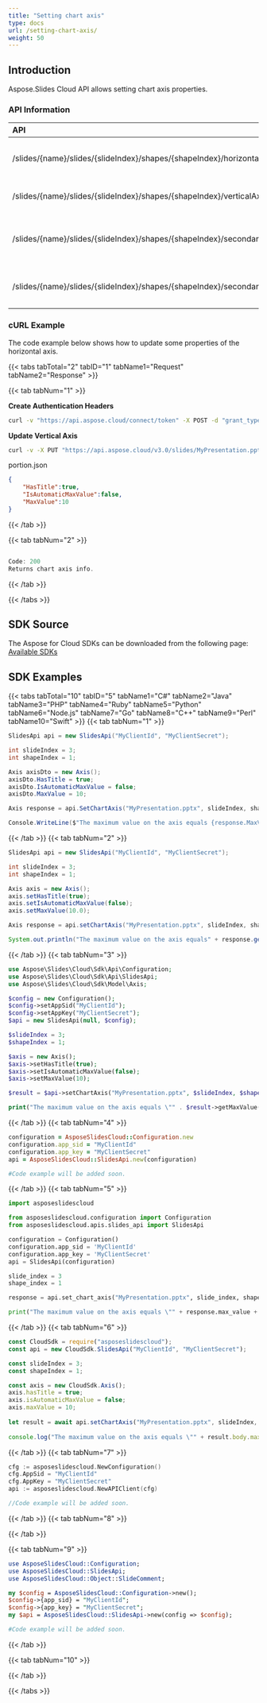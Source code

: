 ```yaml
---
title: "Setting chart axis"
type: docs
url: /setting-chart-axis/
weight: 50
---
```

## **Introduction**
Aspose.Slides Cloud API allows setting chart axis properties.
### **API Information**
|**API**|**Type**|**Description**|**Resource**|
| :- | :- | :- | :- |
/slides/{name}/slides/{slideIndex}/shapes/{shapeIndex}/horizontalAxis|PUT|Updates horizontal axis properties|[SetChartAxis]()|
/slides/{name}/slides/{slideIndex}/shapes/{shapeIndex}/verticalAxis|PUT|Updates vertical axis properties|[SetChartAxis]()|
/slides/{name}/slides/{slideIndex}/shapes/{shapeIndex}/secondaryHorizontalAxis|PUT|Updates secondary horizontal axis properties|[SetChartAxis]()|
/slides/{name}/slides/{slideIndex}/shapes/{shapeIndex}/secondaryVerticalAxis|PUT|Updates secondary vertical axis properties|[SetChartAxis]()|
### **cURL Example**

The code example below shows how to update some properties of the horizontal axis.

{{< tabs tabTotal="2" tabID="1" tabName1="Request" tabName2="Response" >}}

{{< tab tabNum="1" >}}

**Create Authentication Headers**
```sh
curl -v "https://api.aspose.cloud/connect/token" -X POST -d "grant_type=client_credentials&client_id=XXXX&client_secret=XXXX-XX" -H "Content-Type: application/x-www-form-urlencoded" -H "Accept: application/json"
```

**Update Vertical Axis**
```sh
curl -v -X PUT "https://api.aspose.cloud/v3.0/slides/MyPresentation.pptx/slides/3/shapes/1/verticalAxis" -d @"axis.json" -H "Content-Type: text/json" -H "Authorization: Bearer [Access Token]"
```

portion.json
```json
{
    "HasTitle":true,
    "IsAutomaticMaxValue":false,
    "MaxValue":10
}
```

{{< /tab >}}

{{< tab tabNum="2" >}}

```java

Code: 200
Returns chart axis info.

```

{{< /tab >}}

{{< /tabs >}}
## **SDK Source**
The Aspose for Cloud SDKs can be downloaded from the following page: [Available SDKs](/slides/available-sdks/)
## **SDK Examples**
{{< tabs tabTotal="10" tabID="5" tabName1="C#" tabName2="Java" tabName3="PHP" tabName4="Ruby" tabName5="Python" tabName6="Node.js" tabName7="Go" tabName8="C++" tabName9="Perl" tabName10="Swift" >}}
{{< tab tabNum="1" >}}

```csharp
SlidesApi api = new SlidesApi("MyClientId", "MyClientSecret");

int slideIndex = 3;
int shapeIndex = 1;

Axis axisDto = new Axis();
axisDto.HasTitle = true;
axisDto.IsAutomaticMaxValue = false;
axisDto.MaxValue = 10;

Axis response = api.SetChartAxis("MyPresentation.pptx", slideIndex, shapeIndex, AxisType.VerticalAxis, axisDto);

Console.WriteLine($"The maximum value on the axis equals {response.MaxValue}.");
```

{{< /tab >}}
{{< tab tabNum="2" >}}

```java
SlidesApi api = new SlidesApi("MyClientId", "MyClientSecret");

int slideIndex = 3;
int shapeIndex = 1;

Axis axis = new Axis();
axis.setHasTitle(true);
axis.setIsAutomaticMaxValue(false);
axis.setMaxValue(10.0);

Axis response = api.setChartAxis("MyPresentation.pptx", slideIndex, shapeIndex, AxisType.VERTICALAXIS, axis, null, null, null);

System.out.println("The maximum value on the axis equals" + response.getMaxValue());
```

{{< /tab >}}
{{< tab tabNum="3" >}}

```php
use Aspose\Slides\Cloud\Sdk\Api\Configuration;
use Aspose\Slides\Cloud\Sdk\Api\SlidesApi;
use Aspose\Slides\Cloud\Sdk\Model\Axis;

$config = new Configuration();
$config->setAppSid("MyClientId");
$config->setAppKey("MyClientSecret");
$api = new SlidesApi(null, $config);

$slideIndex = 3;
$shapeIndex = 1;

$axis = new Axis();
$axis->setHasTitle(true);
$axis->setIsAutomaticMaxValue(false);
$axis->setMaxValue(10);

$result = $api->setChartAxis("MyPresentation.pptx", $slideIndex, $shapeIndex, "VerticalAxis", $axis);

print("The maximum value on the axis equals \"" . $result->getMaxValue() . "\".");
```

{{< /tab >}}
{{< tab tabNum="4" >}}

```ruby
configuration = AsposeSlidesCloud::Configuration.new
configuration.app_sid = "MyClientId"
configuration.app_key = "MyClientSecret"
api = AsposeSlidesCloud::SlidesApi.new(configuration)

#Code example will be added soon.
```

{{< /tab >}}
{{< tab tabNum="5" >}}

```python
import asposeslidescloud

from asposeslidescloud.configuration import Configuration
from asposeslidescloud.apis.slides_api import SlidesApi

configuration = Configuration()
configuration.app_sid = 'MyClientId'
configuration.app_key = 'MyClientSecret'
api = SlidesApi(configuration)

slide_index = 3
shape_index = 1

response = api.set_chart_axis("MyPresentation.pptx", slide_index, shape_index, "VerticalAxis", axis)

print("The maximum value on the axis equals \"" + response.max_value + "\".")
```

{{< /tab >}}
{{< tab tabNum="6" >}}

```javascript
const CloudSdk = require("asposeslidescloud");
const api = new CloudSdk.SlidesApi("MyClientId", "MyClientSecret");

const slideIndex = 3;
const shapeIndex = 1;

const axis = new CloudSdk.Axis();
axis.hasTitle = true;
axis.isAutomaticMaxValue = false;
axis.maxValue = 10;
            
let result = await api.setChartAxis("MyPresentation.pptx", slideIndex, shapeIndex, CloudSdk.AxisType.VerticalAxis, axis)
            
console.log("The maximum value on the axis equals \"" + result.body.maxValue + "\".");
```
{{< /tab >}}
{{< tab tabNum="7" >}}

```go
cfg := asposeslidescloud.NewConfiguration()
cfg.AppSid = "MyClientId"
cfg.AppKey = "MyClientSecret"
api := asposeslidescloud.NewAPIClient(cfg)

//Code example will be added soon.
```

{{< /tab >}}
{{< tab tabNum="8" >}}

{{< /tab >}}

{{< tab tabNum="9" >}}

```perl
use AsposeSlidesCloud::Configuration;
use AsposeSlidesCloud::SlidesApi;
use AsposeSlidesCloud::Object::SlideComment;

my $config = AsposeSlidesCloud::Configuration->new();
$config->{app_sid} = "MyClientId";
$config->{app_key} = "MyClientSecret";
my $api = AsposeSlidesCloud::SlidesApi->new(config => $config);

#Code example will be added soon.
```

{{< /tab >}}

{{< tab tabNum="10" >}}

{{< /tab >}}

{{< /tabs >}}